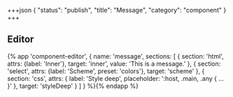 +++json
{
  "status": "publish",
  "title": "Message",
  "category": "component"
}
+++

## Editor

{%
  app 'component-editor', {
    name: 'message',
    sections: [
      {
        section: 'html',
        attrs: {label: 'Inner'},
        target: 'inner',
        value: 'This is a message.'
      },
      {
        section: 'select',
        attrs: {label: 'Scheme', preset: 'colors'},
        target: 'scheme'
      },
      {
        section: 'css',
        attrs: {
          label: 'Style deep',
          placeholder: ':host, .main, .any { ... }'
        },
        target: 'styleDeep'
      }
    ]
  }
%}{% endapp %}
